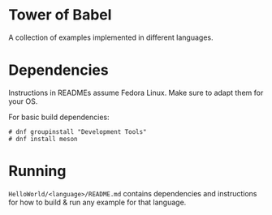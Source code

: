 # Tower of Babel

A collection of examples implemented in different languages.

# Dependencies

Instructions in READMEs assume Fedora Linux. Make sure to adapt them for your OS.

For basic build dependencies:

```
# dnf groupinstall "Development Tools"
# dnf install meson
```

# Running

`HelloWorld/<language>/README.md` contains dependencies and instructions for how to build & run any example for that language.

